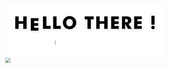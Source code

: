 ![gif](https://github.com/aratchamm/aratchamm/blob/master/hello-there.gif)
<a href="https://github.com/aratchamm/aratchamm">
  <img align="center" src="https://github-readme-stats.vercel.app/api/top-langs/?username=aratchamm&hide=java,html&title_color=000000&text_color=c9cacc&icon_color=2bbc8a&bg_color=ffffff" />

